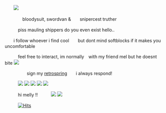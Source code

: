 　　![](https://files.catbox.moe/ta6rkt.webp)
  
　　　　bloodysuit, swordvan &　　snipercest truther 
    
　　　piss mauling shippers do you even exist hello..
  
　　i follow whoever i find cool　　but dont mind softblocks if it makes you uncomfortable

　　　feel free to interact, im normally　with my friend mel but he doesnt bite ![](https://files.catbox.moe/55y45h.gif)
  
　　　　　sign my [retrospring](https://retrospring.net/@coffeencola)　　i always respond!

　　　![](https://files.catbox.moe/jstxhs.gif) ![](https://files.catbox.moe/9tyg3o.gif) ![](https://files.catbox.moe/h4rsdb.gif) ![](https://files.catbox.moe/vsn4hz.png) ![](https://files.catbox.moe/3e1c6j.gif)
  
　　　hi melly !!　　　![](https://files.catbox.moe/w29qmu.gif) ![](https://files.catbox.moe/zhphql.gif)

　　　[![Hits](https://hits.seeyoufarm.com/api/count/incr/badge.svg?url=https%3A%2F%2Fgithub.com%2Fgjbae1212%2Fhit-counter&count_bg=%23000000&title_bg=%23803FCA&icon=&icon_color=%23E7E7E7&title=views&edge_flat=false)](https://hits.seeyoufarm.com)















